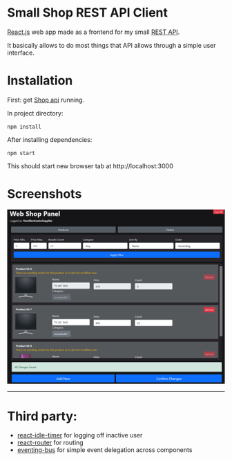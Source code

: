 # Small Shop REST API Client
[React.js](https://reactjs.org/) web app made as a frontend for my small [REST API](https://github.com/t-cel/Small-Shop-REST-API).

It basically allows to do most things that API allows through a simple user interface.

# Installation
First: get [Shop api](https://github.com/t-cel/Small-Shop-REST-API) running.

In project directory:

    npm install
   
   After installing dependencies:

    npm start
This should start new browser tab at http://localhost:3000

# Screenshots

![](github/3.png) 

___
# Third party:
- [react-idle-timer](https://github.com/SupremeTechnopriest/react-idle-timer) for logging off inactive user
- [react-router](https://github.com/ReactTraining/react-router) for routing
- [eventing-bus](https://github.com/arkency/event-bus) for simple event delegation across components